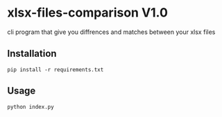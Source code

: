 # xlsx-files-comparison V1.0

cli program that give you diffrences and matches between your xlsx files

## Installation

```
pip install -r requirements.txt
```

## Usage

```
python index.py
```
